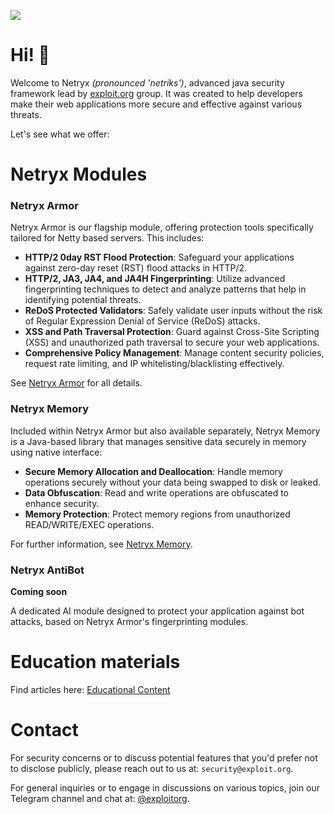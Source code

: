 ![](assets/images/netryx.png)

# Hi! 👋
Welcome to Netryx _(pronounced 'netriks')_, advanced java security framework lead by [exploit.org](https://exploit.org) group.
It was created to help developers make their web applications more secure and effective against various threats.

Let's see what we offer:

# Netryx Modules
### Netryx Armor

Netryx Armor is our flagship module, offering protection tools specifically tailored for Netty based servers. This includes:
- **HTTP/2 0day RST Flood Protection**: Safeguard your applications against zero-day reset (RST) flood attacks in HTTP/2.
- **HTTP/2, JA3, JA4, and JA4H Fingerprinting**: Utilize advanced fingerprinting techniques to detect and analyze patterns that help in identifying potential threats.
- **ReDoS Protected Validators**: Safely validate user inputs without the risk of Regular Expression Denial of Service (ReDoS) attacks.
- **XSS and Path Traversal Protection**: Guard against Cross-Site Scripting (XSS) and unauthorized path traversal to secure your web applications.
- **Comprehensive Policy Management**: Manage content security policies, request rate limiting, and IP whitelisting/blacklisting effectively.

See [Netryx Armor](/armor) for all details.

### Netryx Memory
Included within Netryx Armor but also available separately, Netryx Memory is a Java-based library that manages sensitive data securely in memory using native interface:
- **Secure Memory Allocation and Deallocation**: Handle memory operations securely without your data being swapped to disk or leaked.
- **Data Obfuscation**: Read and write operations are obfuscated to enhance security.
- **Memory Protection**: Protect memory regions from unauthorized READ/WRITE/EXEC operations.

For further information, see [Netryx Memory](/memory).

### Netryx AntiBot
**Coming soon**

A dedicated AI module designed to protect your application against bot attacks, based
on Netryx Armor's fingerprinting modules.

# Education materials
Find articles here: [Educational Content](educational-content) 

# Contact
For security concerns or to discuss potential features that you'd prefer not to disclose publicly, please reach out to us at: `security@exploit.org`.

For general inquiries or to engage in discussions on various topics, join our Telegram channel and chat at: [@exploitorg](https://t.me/exploitorg).